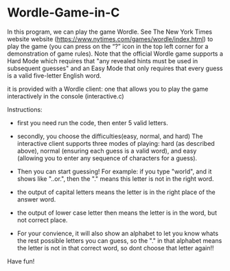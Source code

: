 # Wordle-Game-in-C
In this program, we can play the game Wordle. See The New York Times website website (https://www.nytimes.com/games/wordle/index.html) to play the game (you can press on the “?” icon in the top left corner for a demonstration of game rules). Note that the official Wordle game supports a Hard Mode which requires that "any revealed hints must be used in subsequent guesses" and an Easy Mode that only requires that every guess is a valid five-letter English word.

it is provided with a Wordle client: one that allows you to play the game interactively in the console (interactive.c)

Instructions:
- first you need run the code, then enter 5 valid letters.
- secondly, you choose the difficulties(easy, normal, and hard)
The interactive client supports three modes of playing: hard (as described above), normal (ensuring each guess is a valid word), and easy (allowing you to enter any sequence of characters for a guess). 

- Then you can start guessing! 
For example: if you type "world", and it shows like "..or.", then the "." means this letter is not in the right word.
- the output of capital letters means the letter is in the right place of the answer word.
- the output of lower case letter then means the letter is in the word, but not correct place.
- For your convience, it will also show an alphabet to let you know whats the rest possible letters you can guess, so the "." in that alphabet means the letter is not in that correct word, so dont choose that letter again!!

Have fun!
